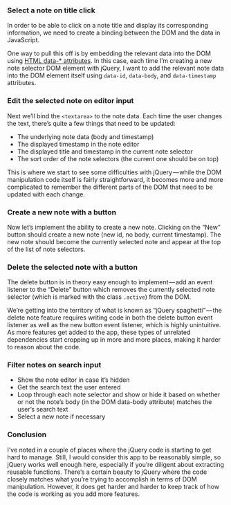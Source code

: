 ### Select a note on title click

In order to be able to click on a note title and display its corresponding information, we need to create a binding between the DOM and the data in JavaScript. 

One way to pull this off is by embedding the relevant data into the DOM using [HTML data-* attributes](https://developer.mozilla.org/en-US/docs/Learn/HTML/Howto/Use_data_attributes). In this case, each time I’m creating a new note selector DOM element with jQuery, I want to add the relevant note data into the DOM element itself using `data-id`, `data-body`, and `data-timestamp` attributes.



### Edit the selected note on editor input

Next we’ll bind the `<textarea>` to the note data. Each time the user changes the text, there’s quite a few things that need to be updated:

- The underlying note data (body and timestamp)
- The displayed timestamp in the note editor
- The displayed title and timestamp in the current note selector
- The sort order of the note selectors (the current one should be on top)

This is where we start to see some difficulties with jQuery — while the DOM manipulation code itself is fairly straightforward, it becomes more and more complicated to remember the different parts of the DOM that need to be updated with each change.



### Create a new note with a button

Now let’s implement the ability to create a new note. Clicking on the “New” button should create a new note (new id, no body, current timestamp). The new note should become the currently selected note and appear at the top of the list of note selectors. 



### Delete the selected note with a button

The delete button is in theory easy enough to implement — add an event listener to the “Delete” button which removes the currently selected note selector (which is marked with the class `.active`) from the DOM.



We’re getting into the territory of what is known as “jQuery spaghetti” — the delete note feature requires writing code in both the delete button event listener as well as the new button event listener, which is highly unintuitive. As more features get added to the app, these types of unrelated dependencies start cropping up in more and more places, making it harder to reason about the code.



### Filter notes on search input

- Show the note editor in case it’s hidden
- Get the search text the user entered
- Loop through each note selector and show or hide it based on whether or not the note’s body (in the DOM data-body attribute) matches the user’s search text
- Select a new note if necessary



### Conclusion

I’ve noted in a couple of places where the jQuery code is starting to get hard to manage. Still, I would consider this app to be reasonably simple, so jQuery works well enough here, especially if you’re diligent about extracting reusable functions. There’s a certain beauty to jQuery where the code closely matches what you’re trying to accomplish in terms of DOM manipulation. However, it does get harder and harder to keep track of how the code is working as you add more features.